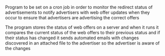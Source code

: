Program to be set on a cron job in order to monitor the redirect status of advertisements to notify advertisers with web offer updates when they occur to ensure that advertisers are advertising the correct offers


The program stores the status of web offers on a server and when it runs it compares the current status of the web offers to their previous status and if their status has changed it sends automated emails with changes discovered in an attached file to the advertiser so the advertiser is aware of the changes
